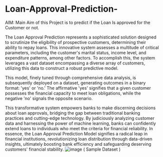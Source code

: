 # Loan-Approval-Prediction-
AIM: Main Aim of this Project is to predict if the Loan Is approved for the Customer or not.

The Loan Approval Prediction represents a sophisticated solution designed to scrutinize the eligibility of prospective customers, determining their ability to repay loans. This innovative system assesses a multitude of critical parameters, including the customer's marital status, income level, and expenditure patterns, among other factors. To accomplish this, the system leverages a vast dataset encompassing a diverse array of customers, utilizing this data to construct a robust predictive model.

This model, finely tuned through comprehensive data analysis, is subsequently deployed on a dataset, generating outcomes in a binary format: 'yes' or 'no.' The affirmative 'yes' signifies that a given customer possesses the financial capacity to meet loan obligations, while the negative 'no' signals the opposite scenario.

This transformative system empowers banks to make discerning decisions about loan approvals, bridging the gap between traditional banking practices and cutting-edge technology. By judiciously analyzing customer data and harnessing the power of machine learning, banks can confidently extend loans to individuals who meet the criteria for financial reliability.
In essence, the Loan Approval Prediction Model signifies a radical leap in financial institutions, revolutionizing loan distribution through data-driven insights, ultimately boosting bank efficiency and safeguarding deserving customers' financial stability.
![image](https://github.com/Mrud11/Loan-Approval-Prediction-/assets/80881870/8e553462-b178-405b-b9f0-5995eed01dde) ( Sample Dataset )
